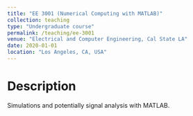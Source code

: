 ```yaml
---
title: "EE 3001 (Numerical Computing with MATLAB)"
collection: teaching
type: "Undergraduate course"
permalink: /teaching/ee-3001
venue: "Electrical and Computer Engineering, Cal State LA"
date: 2020-01-01
location: "Los Angeles, CA, USA"
---
```


# Description

Simulations and potentially signal analysis with MATLAB.

